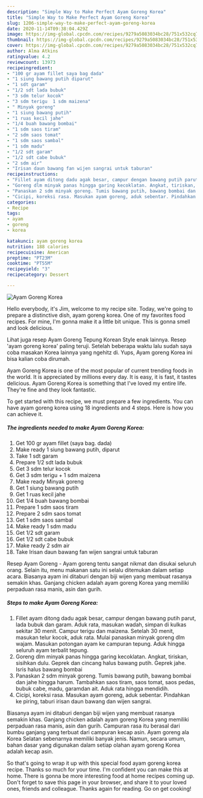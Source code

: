 ```yaml
---
description: "Simple Way to Make Perfect Ayam Goreng Korea"
title: "Simple Way to Make Perfect Ayam Goreng Korea"
slug: 1206-simple-way-to-make-perfect-ayam-goreng-korea
date: 2020-11-14T09:38:04.429Z
image: https://img-global.cpcdn.com/recipes/9279a5083034bc28/751x532cq70/ayam-goreng-korea-foto-resep-utama.jpg
thumbnail: https://img-global.cpcdn.com/recipes/9279a5083034bc28/751x532cq70/ayam-goreng-korea-foto-resep-utama.jpg
cover: https://img-global.cpcdn.com/recipes/9279a5083034bc28/751x532cq70/ayam-goreng-korea-foto-resep-utama.jpg
author: Alma Atkins
ratingvalue: 4.2
reviewcount: 13973
recipeingredient:
- "100 gr ayam fillet saya bag dada"
- "1 siung bawang putih diparut"
- "1 sdt garam"
- "1/2 sdt lada bubuk"
- "3 sdm telur kocok"
- "3 sdm terigu  1 sdm maizena"
- " Minyak goreng"
- "1 siung bawang putih"
- "1 ruas kecil jahe"
- "1/4 buah bawang bombai"
- "1 sdm saos tiram"
- "2 sdm saos tomat"
- "1 sdm saos sambal"
- "1 sdm madu"
- "1/2 sdt garam"
- "1/2 sdt cabe bubuk"
- "2 sdm air"
- "Irisan daun bawang fan wijen sangrai untuk taburan"
recipeinstructions:
- "Fillet ayam ditong dadu agak besar, campur dengan bawang putih parut, lada bubuk dan garam. Aduk rata, masukan wadah, simpan di kulkas sekitar 30 menit. Campur terigu dan maizena. Setelah 30 menit, masukan telur kocok, aduk rata. Mulai panaskan minyak goreng dlm wajam. Masukan potongan ayam ke campuran tepung. Aduk hingga seluruh ayam terbalit tepung."
- "Goreng dlm minyak panas hingga garing kecoklatan. Angkat, tiriskan, sisihkan dulu. Geprek dan cincang halus bawang putih. Geprek jahe. Isris halus bawang bombai"
- "Panaskan 2 sdm minyak goreng. Tumis bawang putih, bawang bombai dan jahe hingga harum. Tambahkan saos tiram, saos tomat, saos pedas, bubuk cabe, madu, garamdan ait. Aduk rata hingga mendidih."
- "Cicipi, koreksi rasa. Masukan ayam goreng, aduk sebentar. Pindahkan ke piring, taburi irisan daun bawang dan wijen sangrai."
categories:
- Recipe
tags:
- ayam
- goreng
- korea

katakunci: ayam goreng korea 
nutrition: 188 calories
recipecuisine: American
preptime: "PT23M"
cooktime: "PT55M"
recipeyield: "3"
recipecategory: Dessert

---
```



![Ayam Goreng Korea](https://img-global.cpcdn.com/recipes/9279a5083034bc28/751x532cq70/ayam-goreng-korea-foto-resep-utama.jpg)

Hello everybody, it's Jim, welcome to my recipe site. Today, we're going to prepare a distinctive dish, ayam goreng korea. One of my favorites food recipes. For mine, I'm gonna make it a little bit unique. This is gonna smell and look delicious.

Lihat juga resep Ayam Goreng Tepung Korean Style enak lainnya. Resep &#39;ayam goreng korea&#39; paling teruji. Setelah beberapa waktu lalu sudah saya coba masakan Korea lainnya yang ngehitz di. Yups, Ayam goreng Korea ini bisa kalian coba dirumah.

Ayam Goreng Korea is one of the most popular of current trending foods in the world. It is appreciated by millions every day. It is easy, it is fast, it tastes delicious. Ayam Goreng Korea is something that I've loved my entire life. They're fine and they look fantastic.


To get started with this recipe, we must prepare a few ingredients. You can have ayam goreng korea using 18 ingredients and 4 steps. Here is how you can achieve it.

<!--inarticleads1-->

##### The ingredients needed to make Ayam Goreng Korea:

1. Get 100 gr ayam fillet (saya bag. dada)
1. Make ready 1 siung bawang putih, diparut
1. Take 1 sdt garam
1. Prepare 1/2 sdt lada bubuk
1. Get 3 sdm telur kocok
1. Get 3 sdm terigu + 1 sdm maizena
1. Make ready  Minyak goreng
1. Get 1 siung bawang putih
1. Get 1 ruas kecil jahe
1. Get 1/4 buah bawang bombai
1. Prepare 1 sdm saos tiram
1. Prepare 2 sdm saos tomat
1. Get 1 sdm saos sambal
1. Make ready 1 sdm madu
1. Get 1/2 sdt garam
1. Get 1/2 sdt cabe bubuk
1. Make ready 2 sdm air
1. Take Irisan daun bawang fan wijen sangrai untuk taburan


Resep Ayam Goreng - Ayam goreng tentu sangat nikmat dan disukai seluruh orang. Selain itu, menu makanan satu ini selalu ditemukan dalam setiap acara. Biasanya ayam ini ditaburi dengan biji wijen yang membuat rasanya semakin khas. Ganjang chicken adalah ayam goreng Korea yang memiliki perpaduan rasa manis, asin dan gurih. 

<!--inarticleads2-->

##### Steps to make Ayam Goreng Korea:

1. Fillet ayam ditong dadu agak besar, campur dengan bawang putih parut, lada bubuk dan garam. Aduk rata, masukan wadah, simpan di kulkas sekitar 30 menit. Campur terigu dan maizena. Setelah 30 menit, masukan telur kocok, aduk rata. Mulai panaskan minyak goreng dlm wajam. Masukan potongan ayam ke campuran tepung. Aduk hingga seluruh ayam terbalit tepung.
1. Goreng dlm minyak panas hingga garing kecoklatan. Angkat, tiriskan, sisihkan dulu. Geprek dan cincang halus bawang putih. Geprek jahe. Isris halus bawang bombai
1. Panaskan 2 sdm minyak goreng. Tumis bawang putih, bawang bombai dan jahe hingga harum. Tambahkan saos tiram, saos tomat, saos pedas, bubuk cabe, madu, garamdan ait. Aduk rata hingga mendidih.
1. Cicipi, koreksi rasa. Masukan ayam goreng, aduk sebentar. Pindahkan ke piring, taburi irisan daun bawang dan wijen sangrai.


Biasanya ayam ini ditaburi dengan biji wijen yang membuat rasanya semakin khas. Ganjang chicken adalah ayam goreng Korea yang memiliki perpaduan rasa manis, asin dan gurih. Campuran rasa itu berasal dari bumbu ganjang yang terbuat dari campuran kecap asin. Ayam goreng ala Korea Selatan sebenarnya memiliki banyak jenis. Namun, secara umum, bahan dasar yang digunakan dalam setiap olahan ayam goreng Korea adalah kecap asin. 

So that's going to wrap it up with this special food ayam goreng korea recipe. Thanks so much for your time. I'm confident you can make this at home. There is gonna be more interesting food at home recipes coming up. Don't forget to save this page in your browser, and share it to your loved ones, friends and colleague. Thanks again for reading. Go on get cooking!
